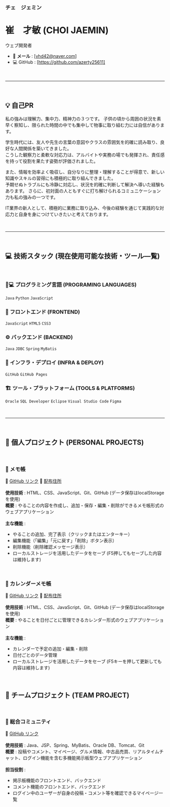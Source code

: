 ### チェ　ジェミン
# 崔　才敏 (CHOI JAEMIN)
ウェブ開発者

- 📧 **メール** : [vhd42@naver.com]
- 💻 GitHub : [https://github.com/azerty25611]

<br>

---

<br>

## 💡 自己PR
私の強みは理解力、集中力、精神力の３つです。
子供の頃から周囲の状況を素早く察知し、限られた時間の中でも集中して物事に取り組む力には自信があります。  

学生時代には、友人や先生の言葉の意図やクラスの雰囲気を的確に読み取り、良好な人間関係を築いてきました。  
こうした観察力と柔軟な対応力は、アルバイトや実務の場でも発揮され、責任感を持って役割を果たす姿勢が評価されました。 

また、情報を効率よく吸収し、自分なりに整理・理解することが得意で、新しい知識やスキルの習得にも積極的に取り組んできました。  
予期せぬトラブルにも冷静に対応し、状況を的確に判断して解決へ導いた経験もあります。
さらに、初対面の人ともすぐに打ち解けられるコミュニケーション力も私の強みの一つです。

IT業界の新人として、積極的に業務に取り込み、今後の経験を通じて実践的な対応力と自身を身につけていきたいと考えております。

<br>

---

<br>

## 💻 技術スタック (現在使用可能な技術・ツール―覧)
<br>

### 🧑💻 プログラミング言語 (PROGRAMING LANGUAGES)
`Java` `Python` `JavaScript`

### 🎨 フロントエンド (FRONTEND)
`JavaScript` `HTML5` `CSS3`

### ⚙️ バックエンド (BACKEND)
`Java` `JDBC` `Spring` `MyBatis`

### 🚀 インフラ・デプロイ (INFRA & DEPLOY)
`GitHub` `GitHub Pages`

### 🏗️ ツール・プラットフォーム (TOOLS & PLATFORMS)
`Oracle` `SQL Developer` `Eclipse` `Visual Studio Code` `Figma`

<br>

---

<br>

## 📁 個人プロジェクト (PERSONAL PROJECTS)

<br>

### 📝 メモ帳
🔗 [GitHub リンク](https://github.com/azerty25611/todo-app)
🔗 [配布住所](https://azerty25611.github.io/todo-app/)
<br><br>
**使用技術** : HTML、CSS、JavaScript、Git、GitHub (データ保存はlocalStorageを使用)  
**概要** : やることの内容を作成し、追加・保存・編集・削除ができるメモ帳形式のウェブアプリケーション
<br><br>
**主な機能** :
- やることの追加、完了表示（クリックまたはエンターキー）
- 編集機能（「編集」「元に戻す」「削除」ボタン表示）
- 削除機能（削除確認メッセージ表示）
- ローカルストレージを活用したデータをセーブ (F5押してもセーブした内容は維持します)

<br>

### 📅 カレンダーメモ帳
🔗 [GitHub リンク](https://github.com/azerty25611/calendar-todo-app)
🔗 [配布住所](https://azerty25611.github.io/calendar-todo-app/)
<br><br>
**使用技術** : HTML、CSS、JavaScript、Git、GitHub (データ保存はlocalStorageを使用)  
**概要** : やることを日付ごとに管理できるカレンダー形式のウェブアプリケーション
<br><br>
**主な機能** :
- カレンダーで予定の追加・編集・削除
- 日付ごとのデータ管理
- ローカルストレージを活用したデータをセーブ (F5キーを押して更新しても内容は維持します)

<br>

## 📁 チームプロジェクト (TEAM PROJECT)

<br>

### 👥 総合コミュニティ
🔗 [GitHub リンク](https://github.com/GlobalInAtsumori/Atsumori)
<br><br>
**使用技術** : Java、JSP、Spring、MyBatis、Oracle DB、Tomcat、Git  
**概要** : 投稿やコメント、マイページ、グルメ情報、中古品売買、リアルタイムチャット、ログイン機能を含む多機能掲示板型ウェブアプリケーション
<br><br>
**担当役割** :
- 掲示板機能のフロントエンド、バックエンド
- コメント機能のフロントエンド、バックエンド
- ログイン中のユーザーが自身の投稿・コメント等を確認できるマイページ一覧
